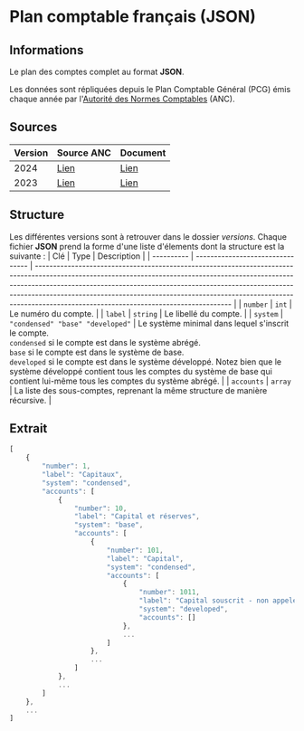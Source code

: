 # Plan comptable français (JSON)

## Informations
Le plan des comptes complet au format **JSON**.

Les données sont répliquées depuis le Plan Comptable Général (PCG) émis chaque année par l'[Autorité des Normes Comptables](https://www.anc.gouv.fr/sites/anc/accueil.html) (ANC).


## Sources
| Version | Source ANC                                                                                                                                                       | Document                         |
| ------- | ---------------------------------------------------------------------------------------------------------------------------------------------------------------- | -------------------------------- |
| 2024    | [Lien](https://www.anc.gouv.fr/files/live/sites/anc/files/contributed/ANC/1_Normes_fran%c3%a7aises/Reglements/Recueils/PCG_Janvier2024/PCG-01-01-2024.pdf)       | [Lien](sources/pcg_20240101.pdf) |
| 2023    | [Lien](https://www.anc.gouv.fr/files/live/sites/anc/files/contributed/ANC/1_Normes_fran%c3%a7aises/Reglements/Recueils/PCG_Janvier2023/PCG_1er-janvier-2023.pdf) | [Lien](sources/pcg_20230101.pdf) |


## Structure
Les différentes versions sont à retrouver dans le dossier *versions*. Chaque fichier **JSON** prend la forme d'une liste d'élements dont la structure est la suivante :
| Clé        | Type                             | Description                                                                                                                                                                                                                                                                                                                                                                    |
| ---------- | -------------------------------- | ------------------------------------------------------------------------------------------------------------------------------------------------------------------------------------------------------------------------------------------------------------------------------------------------------------------------------------------------------------------------------ |
| `number`   | `int`                            | Le numéro du compte.                                                                                                                                                                                                                                                                                                                                                           |
| `label`    | `string`                         | Le libellé du compte.                                                                                                                                                                                                                                                                                                                                                          |
| `system`   | `"condensed" "base" "developed"` | Le système minimal dans lequel s'inscrit le compte. <br/> `condensed` si le compte est dans le système abrégé. <br/> `base` si le compte est dans le système de base. <br/> `developed` si le compte est dans le système développé. Notez bien que le système développé contient tous les comptes du système de base qui contient lui-même tous les comptes du système abrégé. |
| `accounts` | `array`                          | La liste des sous-comptes, reprenant la même structure de manière récursive.                                                                                                                                                                                                                                                                                                   |

## Extrait
```js
[
    {
        "number": 1,
        "label": "Capitaux",
        "system": "condensed",
        "accounts": [
            {
                "number": 10,
                "label": "Capital et réserves",
                "system": "base",
                "accounts": [
                    {
                        "number": 101,
                        "label": "Capital",
                        "system": "condensed",
                        "accounts": [
                            {
                                "number": 1011,
                                "label": "Capital souscrit - non appelé",
                                "system": "developed",
                                "accounts": []
                            },
                            ...
                        ]
                    },
                    ...
                ]
            },
            ...
        ]
    },
    ...
]
```
